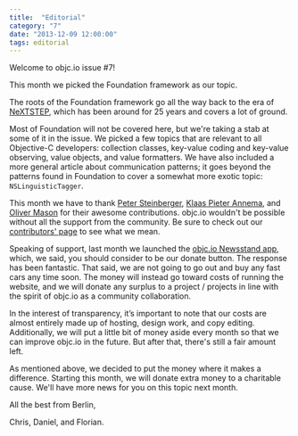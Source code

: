 ```yaml
---
title:  "Editorial"
category: "7"
date: "2013-12-09 12:00:00"
tags: editorial
---
```


Welcome to objc.io issue #7!

This month we picked the Foundation framework as our topic.

The roots of the Foundation framework go all the way back to the era of [NeXTSTEP](https://en.wikipedia.org/wiki/Nextstep), which has been around for 25 years and covers a lot of ground.

Most of Foundation will not be covered here, but we're taking a stab at some of it in the issue. We picked a few topics that are relevant to all Objective-C developers: collection classes, key-value coding and key-value observing, value objects, and value formatters. We have also included a more general article about communication patterns; it goes beyond the patterns found in Foundation to cover a somewhat more exotic topic: `NSLinguisticTagger`.

This month we have to thank [Peter Steinberger](http://petersteinberger.com), [Klaas Pieter Annema](https://twitter.com/klaaspieter), and [Oliver Mason](https://twitter.com/ojmason) for their awesome contributions. objc.io wouldn't be possible without all the support from the community. Be sure to check out our [contributors' page](/contributors.html) to see what we mean.

Speaking of support, last month we launched the [objc.io Newsstand app](https://itunes.apple.com/de/app/objc.io/id683718429), which, we said, you should consider to be our donate button. The response has been fantastic. That said, we are not going to go out and buy any fast cars any time soon. The money will instead go toward costs of running the website, and we will donate any surplus to a project / projects in line with the spirit of objc.io as a community collaboration.

In the interest of transparency, it’s important to note that our costs are almost entirely made up of hosting, design work, and copy editing. Additionally, we will put a little bit of money aside every month so that we can improve objc.io in the future. But after that, there's still a fair amount left. 

As mentioned above, we decided to put the money where it makes a difference. Starting this month, we will donate extra money to a charitable cause. We'll have more news for you on this topic next month.


All the best from Berlin,

Chris, Daniel, and Florian.
